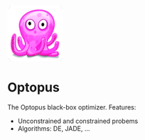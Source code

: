 <p>
  <img src="images/octopod.eps.png" width="125"/>
</p>

# Optopus
The Optopus black-box optimizer. Features:
- Unconstrained and constrained probems
- Algorithms: DE, JADE, ...
